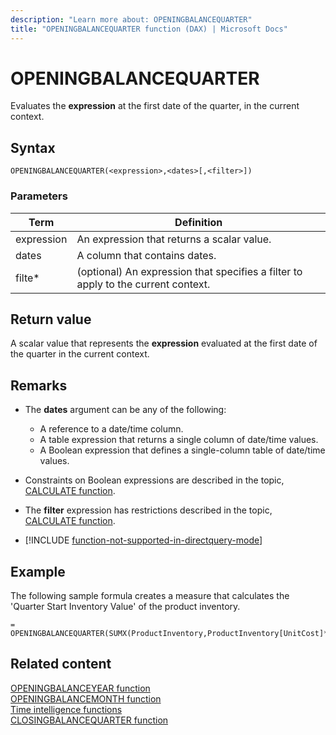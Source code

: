 ```yaml
---
description: "Learn more about: OPENINGBALANCEQUARTER"
title: "OPENINGBALANCEQUARTER function (DAX) | Microsoft Docs"
---
```

# OPENINGBALANCEQUARTER

Evaluates the **expression** at the first date of the quarter, in the current context.  
  
## Syntax  
  
```dax
OPENINGBALANCEQUARTER(<expression>,<dates>[,<filter>])  
```
  
### Parameters  
  
|Term|Definition|  
|--------|--------------|  
|expression|An expression that returns a scalar value.|  
|dates|A column that contains dates.|  
|filte*|(optional) An expression that specifies a filter to apply to the current context.|  
  
## Return value

A scalar value that represents the **expression** evaluated at the first date of the quarter in the current context.  
  
## Remarks

- The **dates** argument can be any of the following:  
  - A reference to a date/time column.  
  - A table expression that returns a single column of date/time values.
  - A Boolean expression that defines a single-column table of date/time values.  
  
- Constraints on Boolean expressions are described in the topic, [CALCULATE function](calculate-function-dax.md).  
  
- The **filter** expression has restrictions described in the topic, [CALCULATE function](calculate-function-dax.md).  

- [!INCLUDE [function-not-supported-in-directquery-mode](includes/function-not-supported-in-directquery-mode.md)] 
  
## Example

The following sample formula creates a measure that calculates the 'Quarter Start Inventory Value' of the product inventory.  
  
```dax
= OPENINGBALANCEQUARTER(SUMX(ProductInventory,ProductInventory[UnitCost]*ProductInventory[UnitsBalance]),DateTime[DateKey])  
```
  
## Related content

[OPENINGBALANCEYEAR function](openingbalanceyear-function-dax.md)  
[OPENINGBALANCEMONTH function](openingbalancemonth-function-dax.md)  
[Time intelligence functions](time-intelligence-functions-dax.md)  
[CLOSINGBALANCEQUARTER function](closingbalancequarter-function-dax.md)  

